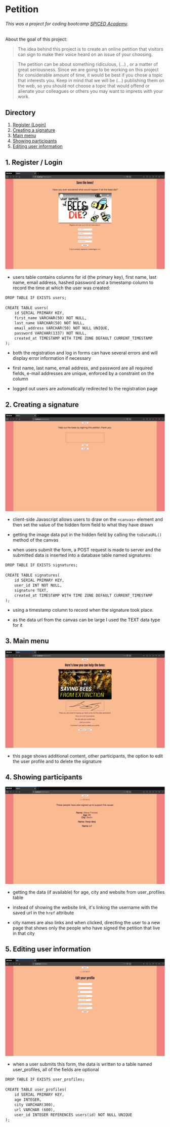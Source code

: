# Petition 
###### This was a project for coding bootcamp [SPICED Academy](https://www.spiced-academy.com/).

About the goal of this project:

> The idea behind this project is to create an online petition that visitors can sign to make their voice heard on an issue of your choosing.

> The petition can be about something ridiculous, (...) , or a matter of great seriousness. Since we are going to be working on this project for considerable amount of time, it would be best if you chose a topic that interests you. Keep in mind that we will be (...) publishing them on the web, so you should not choose a topic that would offend or alienate your colleagues or others you may want to impress with your work.

## Directory

1. [Register (Login)](https://github.com/stevefrenzel/spiced_academy_petition#1-register--login)
2. [Creating a signature](https://github.com/stevefrenzel/spiced_academy_petition#2-creating-a-signature)
3. [Main menu](https://github.com/stevefrenzel/spiced_academy_petition#3-main-menu)
4. [Showing participants](https://github.com/stevefrenzel/spiced_academy_petition#4-showing-participants)
5. [Editing user information](https://github.com/stevefrenzel/spiced_academy_petition#5-editing-user-information)

## 1. Register / Login

<img src="/images/01_register.png">

-   users table contains columns for id (the primary key), first name, last name, email address, hashed password and a timestamp column to record the time at which the user was created:

```
DROP TABLE IF EXISTS users;

CREATE TABLE users(
    id SERIAL PRIMARY KEY,
    first_name VARCHAR(50) NOT NULL,
    last_name VARCHAR(50) NOT NULL,
    email_address VARCHAR(50) NOT NULL UNIQUE,
    password VARCHAR(1337) NOT NULL,
    created_at TIMESTAMP WITH TIME ZONE DEFAULT CURRENT_TIMESTAMP
);
```

-   both the registration and log in forms can have several errors and will display error information if necessary

-   first name, last name, email address, and password are all required fields, e-mail addresses are unique, enforced by a constraint on the column

-   logged out users are automatically redirected to the registration page

## 2. Creating a signature

<img src="/images/02_signature.png">

-   client-side Javascript allows users to draw on the `<canvas>` element and then set the value of the hidden form field to what they have drawn

-   getting the image data put in the hidden field by calling the `toDataURL()` method of the canvas

-   when users submit the form, a POST request is made to server and the submitted data is inserted into a database table named signatures:

```
DROP TABLE IF EXISTS signatures;

CREATE TABLE signatures(
    id SERIAL PRIMARY KEY,
    user_id INT NOT NULL,
    signature TEXT,
    created_at TIMESTAMP WITH TIME ZONE DEFAULT CURRENT_TIMESTAMP
);
```

-   using a timestamp column to record when the signature took place.

-   as the data url from the canvas can be large I used the TEXT data type for it

## 3. Main menu

<img src="/images/03_credits.png">

-   this page shows additional content, other participants, the option to edit the user profile and to delete the signature

## 4. Showing participants

<img src="/images/04_signers.png">

-   getting the data (if available) for age, city and website from user_profiles table

-   instead of showing the website link, it's linking the username with the saved url in the `href` attribute

-   city names are also links and when clicked, directing the user to a new page that shows only the people who have signed the petition that live in that city

## 5. Editing user information

<img src="/images/05_edit.png">

-   when a user submits this form, the data is written to a table named user_profiles, all of the fields are optional

```
DROP TABLE IF EXISTS user_profiles;

CREATE TABLE user_profiles(
    id SERIAL PRIMARY KEY,
    age INTEGER,
    city VARCHAR(300),
    url VARCHAR (600),
    user_id INTEGER REFERENCES users(id) NOT NULL UNIQUE
);
```
